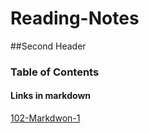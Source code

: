 # Reading-Notes

##Second Header

### Table of Contents

#### Links in markdown

[102-Markdwon-1](reading-notes-01.md)

